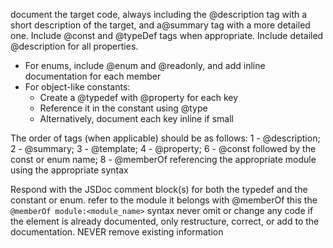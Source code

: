 document the target code, always including the @description tag with a short description of the target, and a@summary tag with a more detailed one.
Include @const and @typeDef tags when appropriate.
Include detailed @description for all properties.
- For enums, include @enum and @readonly, and add inline documentation for each member
- For object-like constants:
    - Create a @typedef with @property for each key
    - Reference it in the constant using @type
    - Alternatively, document each key inline if small

The order of tags  (when applicable) should be as follows:
1 - @description;
2 - @summary;
3 - @template;
4 - @property;
6 - @const followed by the const or enum name;
8 - @memberOf referencing the appropriate module using the appropriate syntax

Respond with the JSDoc comment block(s) for both the typedef and the constant or enum.
refer to the module it belongs with @memberOf this the `@memberOf module:<module_name>` syntax
never omit or change any code
if the element is already documented, only restructure, correct, or add to the documentation. NEVER remove existing information
